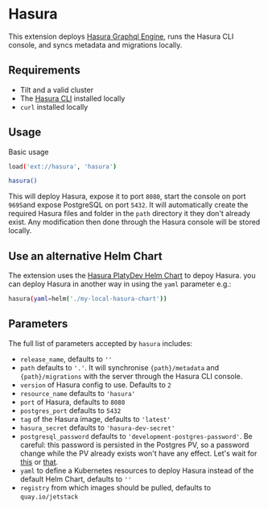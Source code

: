 # Hasura

This extension deploys [Hasura Graphql Engine](https://hasura.io/), runs the Hasura CLI console, and syncs metadata and migrations locally.

## Requirements

- Tilt and a valid cluster
- The [Hasura CLI](https://hasura.io/docs/latest/graphql/core/hasura-cli) installed locally
- `curl` installed locally

## Usage

Basic usage

```sh
load('ext://hasura', 'hasura')

hasura()
```

This will deploy Hasura, expose it to port `8080`, start the console on port `9695`and expose PostgreSQL on port `5432`.
It will automatically create the required Hasura files and folder in the `path` directory it they don't already exist.
Any modification then done through the Hasura console will be stored locally.

## Use an alternative Helm Chart

The extension uses the [Hasura PlatyDev Helm Chart](https://artifacthub.io/packages/helm/platydev/hasura) to depoy Hasura. you can deploy Hasura in another way in using the `yaml` parameter e.g.:

```sh
hasura(yaml=helm('./my-local-hasura-chart'))
```

## Parameters

The full list of parameters accepted by `hasura` includes:

- `release_name`, defaults to `''`
- `path` defaults to `'.'`. It will synchronise `{path}/metadata` and `{path}/migrations` with the server through the Hasura CLI console.
- `version` of Hasura config to use. Defaults to `2`
- `resource_name` defaults to `'hasura'`
- `port` of Hasura, defaults to `8080`
- `postgres_port` defaults to `5432`
- `tag` of the Hasura image, defaults to `'latest'`
- `hasura_secret` defaults to `'hasura-dev-secret'`
- `postgresql_password` defaults to `'development-postgres-password'`. Be careful: this password is persisted in the Postgres PV, so a password change while the PV already exists won't have any effect. Let's wait for [this](https://github.com/helm/charts/issues/5167) or [that](https://github.com/bitnami/charts/issues/2061).
- `yaml` to define a Kubernetes resources to deploy Hasura instead of the default Helm Chart, defaults to `''`
- `registry` from which images should be pulled, defaults to `quay.io/jetstack`
